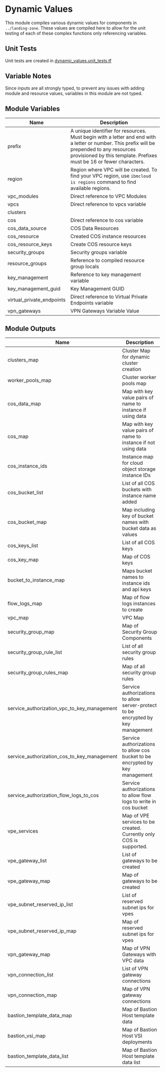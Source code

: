 # Dynamic Values

This module compiles various dynamic values for components in `../landing-zone`. These values are compiled here to allow for the unit testing of each of these complex functions only referencing variables.

## Unit Tests

Unit tests are created in [dynamic_values.unit_tests.tf](../dynamic_values.unit_tests.tf)

## Variable Notes

Since inputs are all strongly typed, to prevent any issues with adding module and resource values, variables in this module are not typed.

## Module Variables

Name                      | Description
------------------------- | ------------------------------------------------------------------------------------------------------------------------------------------------------------------------------------------------------------------
prefix                    | A unique identifier for resources. Must begin with a letter and end with a letter or number. This prefix will be prepended to any resources provisioned by this template. Prefixes must be 16 or fewer characters.
region                    | Region where VPC will be created. To find your VPC region, use `ibmcloud is regions` command to find available regions.
vpc_modules               | Direct reference to VPC Modules
vpcs                      | Direct reference to vpcs variable
clusters                  | 
cos                       | Direct reference to cos variable
cos_data_source           | COS Data Resources
cos_resource              | Created COS instance resources
cos_resource_keys         | Create COS resource keys
security_groups           | Security groups variable
resource_groups           | Reference to compiled resource group locals
key_management            | Reference to key management variable
key_management_guid       | Key Management GUID
virtual_private_endpoints | Direct reference to Virtual Private Endpoints variable
vpn_gateways              | VPN Gateways Variable Value

## Module Outputs

Name                                        | Description
------------------------------------------- | --------------------------------------------------------------------------------
clusters_map                                | Cluster Map for dynamic cluster creation
worker_pools_map                            | Cluster worker pools map
cos_data_map                                | Map with key value pairs of name to instance if using data
cos_map                                     | Map with key value pairs of name to instance if not using data
cos_instance_ids                            | Instance map for cloud object storage instance IDs
cos_bucket_list                             | List of all COS buckets with instance name added
cos_bucket_map                              | Map including key of bucket names with bucket data as values
cos_keys_list                               | List of all COS keys
cos_key_map                                 | Map of COS keys
bucket_to_instance_map                      | Maps bucket names to instance ids and api keys
flow_logs_map                               | Map of flow logs instances to create
vpc_map                                     | VPC Map
security_group_map                          | Map of Security Group Components
security_group_rule_list                    | List of all security group rules
security_group_rules_map                    | Map of all security group rules
service_authorization_vpc_to_key_management | Service authorizations to allow server-protect to be encrypted by key management
service_authorization_cos_to_key_management | Service authorizations to allow cos bucket to be encrypted by key management
service_authorization_flow_logs_to_cos      | Service authorizations to allow flow logs to write in cos bucket
vpe_services                                | Map of VPE services to be created. Currently only COS is supported.
vpe_gateway_list                            | List of gateways to be created
vpe_gateway_map                             | Map of gateways to be created
vpe_subnet_reserved_ip_list                 | List of reserved subnet ips for vpes
vpe_subnet_reserved_ip_map                  | Map of reserved subnet ips for vpes
vpn_gateway_map                             | Map of VPN Gateways with VPC data
vpn_connection_list                         | List of VPN gateway connections
vpn_connection_map                          | Map of VPN gateway connections
bastion_template_data_map                   | Map of Bastion Host template data
bastion_vsi_map                             | Map of Bastion Host VSI deployments
bastion_template_data_list                  | Map of Bastion Host template data list
